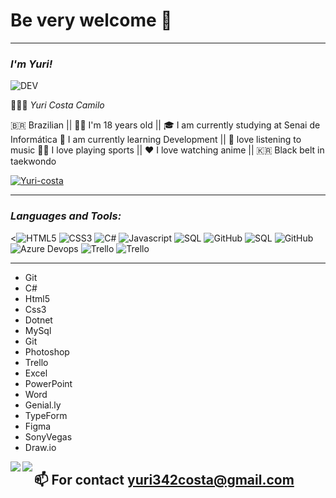 # Be very welcome 👋
---------------------------


### *I'm Yuri!*
![DEV](https://media.giphy.com/media/iIqmM5tTjmpOB9mpbn/giphy.gif)


   👨🏻‍💻 *Yuri Costa Camilo*

   🇧🇷 Brazilian || 👦🏻 I'm 18 years old || 🎓 I am currently studying at Senai de Informática
   🌱 I am currently learning Development || 🎵 love listening to music
   🏊🏻 I love playing sports || ❤️ I love watching anime || 🇰🇷 Black belt in taekwondo


<p align="left"> <a href="https://github.com/Yuri-Costa/github-profile-trophy"><img src="https://github-profile-trophy.vercel.app/?username=Yuri-Costa" alt="Yuri-costa" /></a> </p>


--------------------------------------------------

### *Languages and Tools:*
<![HTML5](https://img.shields.io/badge/-HTML5-000?&logo=HTML5)
![CSS3](https://img.shields.io/badge/-CSS3-000?&logo=CSS3)
![C#](https://img.shields.io/badge/-CSharp-000?&logo=C-SHARP)
![Javascript](https://img.shields.io/badge/-JavaScript-000?&logo=JAVASCRIPT)
![SQL](https://img.shields.io/badge/-SQL-000?&logo=Microsoft)
![GitHub](https://img.shields.io/badge/-Github-000?&logo=Github)
![SQL](https://img.shields.io/badge/-SQL-000?&logo=Microsoft)
![GitHub](https://img.shields.io/badge/-Github-000?&logo=Github)
![Azure Devops](https://img.shields.io/badge/-Devops-000?&logo=Microsoft)
![Trello](https://img.shields.io/badge/-Trello-000?&logo=Trello)
![Trello](https://img.shields.io/appveyor/build/Photo/44?logo=Photoshop&logoColor=people)

   ------------------------------------------------------
- Git
- C#      
- Html5   
- Css3
- Dotnet
- MySql                                           
- Git
- Photoshop
- Trello
- Excel
- PowerPoint
- Word
- Genial.ly
- TypeForm
- Figma
- SonyVegas
- Draw.io

<a href="https://github.com/Yuri-Camilo/github-readme-stats">
  <img align="left" src="https://github-readme-stats.vercel.app/api?username=Yuri-Costa&show_icons=true" />
</a>
<a href="https://github.com/Yuri-Costa/convoychat">
  <img align="left" src="https://github-readme-stats.vercel.app/api/top-langs/?username=Yuri-Costa" />
</a>


📫 For contact yuri342costa@gmail.com
-----------------------------------------




    



